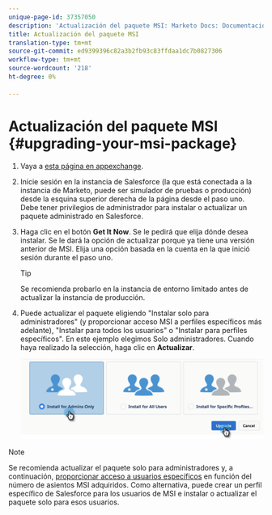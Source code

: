 ```yaml
---
unique-page-id: 37357050
description: 'Actualización del paquete MSI: Marketo Docs: Documentación del producto'
title: Actualización del paquete MSI
translation-type: tm+mt
source-git-commit: ed9399396c82a3b2fb93c83ffdaa1dc7b0827306
workflow-type: tm+mt
source-wordcount: '218'
ht-degree: 0%

---
```



# Actualización del paquete MSI {#upgrading-your-msi-package}

1. Vaya a [esta página en appexchange](https://appexchange.salesforce.com/listingDetail?listingId=a0N30000001SVZmEAO).

1. Inicie sesión en la instancia de Salesforce (la que está conectada a la instancia de Marketo, puede ser simulador de pruebas o producción) desde la esquina superior derecha de la página desde el paso uno. Debe tener privilegios de administrador para instalar o actualizar un paquete administrado en Salesforce.

1. Haga clic en el botón **Get It Now**. Se le pedirá que elija dónde desea instalar. Se le dará la opción de actualizar porque ya tiene una versión anterior de MSI. Elija una opción basada en la cuenta en la que inició sesión durante el paso uno.

   >[!TIP]
   >
   >Se recomienda probarlo en la instancia de entorno limitado antes de actualizar la instancia de producción.

1. Puede actualizar el paquete eligiendo &quot;Instalar solo para administradores&quot; (y proporcionar acceso MSI a perfiles específicos más adelante), &quot;Instalar para todos los usuarios&quot; o &quot;Instalar para perfiles específicos&quot;. En este ejemplo elegimos Solo administradores. Cuando haya realizado la selección, haga clic en **Actualizar**.

   ![](assets/four.png)

>[!NOTE]
>
>Se recomienda actualizar el paquete solo para administradores y, a continuación, [proporcionar acceso a usuarios específicos](/help/marketo/product-docs/marketo-sales-insight/msi-for-salesforce/configuration/setting-up-sales-insight-for-your-team.md) en función del número de asientos MSI adquiridos. Como alternativa, puede crear un perfil específico de Salesforce para los usuarios de MSI e instalar o actualizar el paquete solo para esos usuarios.
